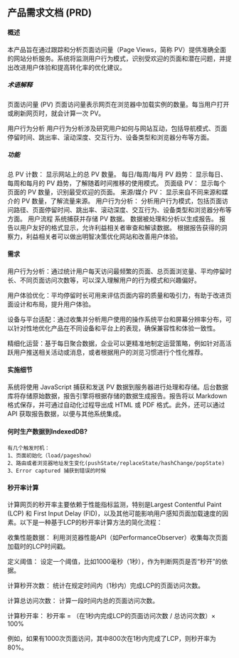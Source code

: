 ## 产品需求文档 (PRD)

#### 概述

本产品旨在通过跟踪和分析页面访问量（Page Views，简称 PV）提供准确全面的网站分析服务。系统将监测用户行为模式，识别受欢迎的页面和潜在问题，并提出改进用户体验和提高转化率的优化建议。

##### 术语解释

页面访问量 (PV)
页面访问量表示网页在浏览器中加载实例的数量。每当用户打开或刷新网页时，就会计算一次 PV。

用户行为分析
用户行为分析涉及研究用户如何与网站互动，包括导航模式、页面停留时间、跳出率、滚动深度、交互行为、设备类型和浏览器分布等方面。

##### 功能

总 PV 计数： 显示网站上的总 PV 数量。
每日/每周/每月 PV 趋势： 显示每日、每周和每月的 PV 趋势，了解随着时间推移的使用模式。
页面级 PV： 显示每个页面的 PV 数量，识别最受欢迎的页面。
来源/媒介 PV： 显示来自不同来源和媒介的 PV 数量，了解流量来源。
用户行为分析： 分析用户行为模式，包括页面访问路径、页面停留时间、跳出率、滚动深度、交互行为、设备类型和浏览器分布等方面。
用户流程
系统捕获并存储 PV 数据。
数据被处理和分析以生成报告。
报告以用户友好的格式显示，允许利益相关者审查和解读数据。
根据报告获得的洞察力，利益相关者可以做出明智决策优化网站和改善用户体验。

#### 需求

用户行为分析：通过统计用户每天访问最频繁的页面、总页面浏览量、平均停留时长、不同页面访问次数等，可以深入理解用户的行为模式和兴趣偏好。

用户体验优化：平均停留时长可用来评估页面内容的质量和吸引力，有助于改进页面设计和布局，提升用户体验。

设备与平台适配：通过收集并分析用户使用的操作系统平台和屏幕分辨率分布，可以针对性地优化产品在不同设备和平台上的表现，确保兼容性和体验一致性。

精细化运营：基于每日聚合数据，企业可以更精准地制定运营策略，例如针对高活跃用户推送相关活动或消息，或者根据用户的浏览习惯进行个性化推荐。

#### 实施细节

系统将使用 JavaScript 捕获和发送 PV 数据到服务器进行处理和存储。后台数据库将存储原始数据，报告引擎将根据存储的数据生成报告。报告将以 Markdown 格式保存，并可通过自动化过程导出成 HTML 或 PDF 格式。此外，还可以通过 API 获取报告数据，以便与其他系统集成。

#### 何时生产数据到IndexedDB?

    有几个触发时机：
    1、页面初始化（load/pageshow）
    2、路由或者浏览器地址发生变化(pushState/replaceState/hashChange/popState)
    3、Error captured 捕获到错误的时候

#### 秒开率计算
计算网页的秒开率主要依赖于性能指标监测，特别是Largest Contentful Paint (LCP) 和 First Input Delay (FID)，以及其他可能影响用户感知页面加载速度的因素。以下是一种基于LCP的秒开率计算方法的简化流程：

收集性能数据： 利用浏览器性能API（如PerformanceObserver）收集每次页面加载时的LCP时间戳。

定义阈值： 设定一个阈值，比如1000毫秒（1秒），作为判断网页是否“秒开”的依据。

计算秒开次数： 统计在规定时间内（1秒内）完成LCP的页面访问次数。

计算总访问次数： 计算一段时间内总的页面访问次数。

计算秒开率： 秒开率 = （在1秒内完成LCP的页面访问次数 / 总访问次数）× 100%

例如，如果有1000次页面访问，其中800次在1秒内完成了LCP，则秒开率为80%。